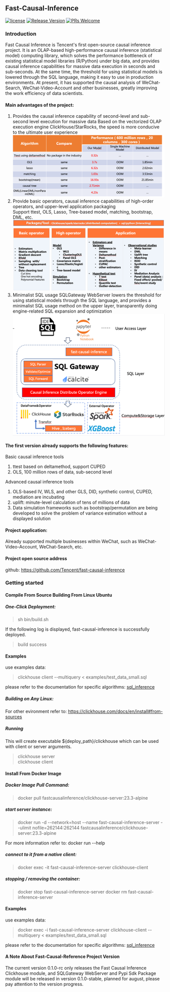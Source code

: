 ## Fast-Causal-Inference

[![license](https://img.shields.io/badge/license-BSD-brightgreen.svg?style=flat)](https://github.com/Tencent/fast-causal-inference/blob/master/LICENSE)
[![Release Version](https://img.shields.io/badge/release-0.1.0-red.svg)](https://github.com/Tencent/fast-causal-inference/releases)
[![PRs Welcome](https://img.shields.io/badge/PRs-welcome-brightgreen.svg)](https://github.com/Tencent/fast-causal-inference/pulls)
### Introduction
Fast Causal Inference is Tencent's first open-source causal inference project. 
It is an OLAP-based high-performance causal inference (statistical model) computing library, 
which solves the performance bottleneck of existing statistical model libraries (R/Python) under big data, 
and provides causal inference capabilities for massive data execution in seconds and sub-seconds. 
At the same time, the threshold for using statistical models is lowered through the SQL language, 
making it easy to use in production environments. At present, it has supported the causal analysis of WeChat-Search, 
WeChat-Video-Account and other businesses, greatly improving the work efficiency of data scientists.

#### Main advantages of the project:
1. Provides the causal inference capability of second-level and sub-second level execution for massive data
Based on the vectorized OLAP execution engine ClickHouse/StarRocks, the speed is more conducive to the ultimate user experience  
![topology](images/fast-causal-inference2.png)
2. Provide basic operators, causal inference capabilities of high-order operators, and upper-level application packaging  
Support ttest, OLS, Lasso, Tree-based model, matching, bootstrap, DML, etc.  
![topology](images/fast-causal-inference3.png)
3. Minimalist SQL usage
SQLGateway WebServer lowers the threshold for using statistical models through the SQL language, 
and provides a minimalist SQL usage method on the upper layer, transparently doing engine-related SQL expansion and optimization  
![topology](images/fast-causal-inference1.png)

#### The first version already supports the following features:
Basic causal inference tools
1. ttest based on deltamethod, support CUPED
2. OLS, 100 million rows of data, sub-second level

Advanced causal inference tools
1. OLS-based IV, WLS, and other GLS, DID, synthetic control, CUPED, mediation are incubating
2. uplift: minute-level calculation of tens of millions of data
3. Data simulation frameworks such as bootstrap/permutation are being developed to solve the problem of variance estimation without a displayed solution

#### Project application:
Already supported multiple businesses within WeChat, such as WeChat-Video-Account, WeChat-Search, etc.

#### Project open source address
github: https://github.com/Tencent/fast-causal-inference

###  Getting started

#### Compile From Source Building From Linux Ubuntu
##### One-Click Deployment: 
> sh bin/build.sh 

If the following log is displayed, fast-causal-inference is successfully deployed.
> build success  

#### Examples
use examples data:
> clickhouse client --multiquery < examples/test_data_small.sql  

please refer to the documentation for specific algorithms: [sql_inference](docs/sql_inference.md)

##### Building on Any Linux:  
For other evironment refer to: https://clickhouse.com/docs/en/install#from-sources

##### Running
This will create executable ${deploy_path}/clickhouse which can be used with client or server arguments.
> clickhouse server  
> clickhouse client 

#### Install From Docker Image  
##### Docker Image Pull Command:
> docker pull fastcausalinference/clickhouse-server:23.3-alpine

##### start server instance:
> docker run -d --network=host --name fast-causal-inference-server --ulimit nofile=262144:262144 fastcausalinference/clickhouse-server:23.3-alpine

For more information refer to: docker run --help

##### connect to it from a native client:
> docker exec -it fast-causal-inference-server clickhouse-client

##### stopping / removing the container:
> docker stop fast-causal-inference-server
> docker rm fast-causal-inference-server

#### Examples
use examples data:
> docker exec -i fast-causal-inference-server clickhouse-client --multiquery < examples/test_data_small.sql 

please refer to the documentation for specific algorithms: [sql_inference](docs/sql_inference.md)

#### A Note About Fast-Causal-Reference Project Version
The current version 0.1.0-rc only releases the Fast Causal Inference Clickhouse module, 
and SQLGateway WebServer and Pypi Sdk Package module will be released in version 0.1.0-stable,
planned for august, please pay attention to the version progress.